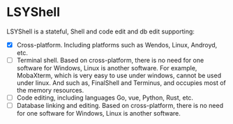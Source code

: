 LSYShell
=======


LSYShell is a stateful, Shell and code edit and db edit supporting:

- [x] Cross-platform. Including platforms such as Wendos, Linux, Androyd, etc.
- [ ]  Terminal shell. Based on cross-platform, there is no need for one software for Windows, Linux is another software. For example, MobaXterm, which is very easy to use under windows, cannot be used under linux. And such as, FinalShell and Terminus, and occupies most of the memory resources.
- [ ] Code editing, including languages Go, vue, Python, Rust, etc.
- [ ] Database linking and editing. Based on cross-platform, there is no need for one software for Windows, Linux is another software.